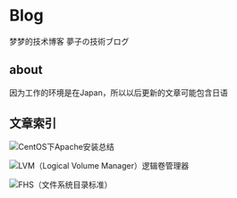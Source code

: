 # Blog

梦梦的技术博客
夢子の技術ブログ

## about
因为工作的环境是在Japan，所以以后更新的文章可能包含日语
## 文章索引
![CentOS下Apache安装总结](https://github.com/smallclover/smallclover.github.io/issues/2)

![LVM（Logical Volume Manager）逻辑卷管理器](https://github.com/smallclover/smallclover.github.io/issues/3)

![FHS（文件系统目录标准）](https://github.com/smallclover/smallclover.github.io/issues/4)
